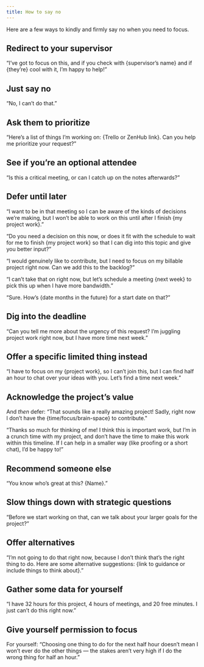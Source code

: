 ```yaml
---
title: How to say no
---
```


Here are a few ways to kindly and firmly say no when you need to focus.

##  Redirect to your supervisor

“I’ve got to focus on this, and if you check with {supervisor’s name} and if {they’re} cool with it, I’m happy to help!”

## Just say no

“No, I can’t do that.”

## Ask them to prioritize

“Here’s a list of things I’m working on: {Trello or ZenHub link}. Can you help me prioritize your request?”

## See if you’re an optional attendee

“Is this a critical meeting, or can I catch up on the notes afterwards?”

## Defer until later

“I want to be in that meeting so I can be aware of the kinds of decisions we’re making, but I won’t be able to work on this until after I finish {my project work}.”

“Do you need a decision on this now, or does it fit with the schedule to wait for me to finish {my project work} so that I can dig into this topic and give you better input?”

“I would genuinely like to contribute, but I need to focus on my billable project right now. Can we add this to the backlog?”

“I can’t take that on right now, but let’s schedule a meeting {next week} to pick this up when I have more bandwidth.”

“Sure. How’s {date months in the future} for a start date on that?”

## Dig into the deadline

“Can you tell me more about the urgency of this request? I’m juggling project work right now, but I have more time next week.”

## Offer a specific limited thing instead

“I have to focus on my {project work}, so I can’t join this, but I can find half an hour to chat over your ideas with you. Let’s find a time next week.”

## Acknowledge the project’s value

And _then_ defer: “That sounds like a really amazing project! Sadly, right now I don’t have the {time/focus/brain-space} to contribute."

“Thanks so much for thinking of me! I think this is important work, but I’m in a crunch time with my project, and don’t have the time to make this work within this timeline. If I can help in a smaller way (like proofing or a short chat), I’d be happy to!”

## Recommend someone else

“You know who’s great at this? {Name}.”

## Slow things down with strategic questions

“Before we start working on that, can we talk about your larger goals for the project?”

## Offer alternatives

“I’m not going to do that right now, because I don’t think that’s the right thing to do. Here are some alternative suggestions: {link to guidance or include things to think about}.”

## Gather some data for yourself

“I have 32 hours for this project, 4 hours of meetings, and 20 free minutes. I just can’t do this right now.”

## Give yourself permission to focus

For yourself: “Choosing one thing to do for the next half hour doesn’t mean I won’t ever do the other things — the stakes aren’t very high if I do the wrong thing for half an hour.”
